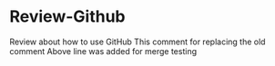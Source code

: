# Review-Github
Review about how to use GitHub
This comment for replacing the old comment
Above line was added for merge testing
